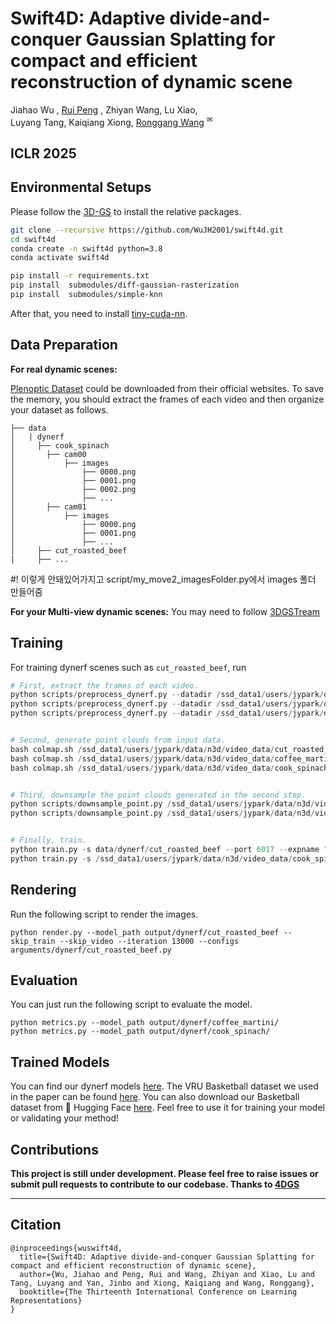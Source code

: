 # Swift4D: Adaptive divide-and-conquer Gaussian Splatting for compact and efficient reconstruction of dynamic scene
Jiahao Wu , [Rui Peng](https://prstrive.github.io/) , Zhiyan Wang, Lu Xiao, </br> Luyang Tang, Kaiqiang Xiong, [Ronggang Wang](https://www.ece.pku.edu.cn/info/1046/2147.htm) <sup>✉</sup>
## ICLR 2025


## Environmental Setups

Please follow the [3D-GS](https://github.com/graphdeco-inria/gaussian-splatting) to install the relative packages.

```bash
git clone --recursive https://github.com/WuJH2001/swift4d.git
cd swift4d
conda create -n swift4d python=3.8
conda activate swift4d

pip install -r requirements.txt
pip install  submodules/diff-gaussian-rasterization
pip install  submodules/simple-knn
```
 After that, you need to install [tiny-cuda-nn](https://github.com/NVlabs/tiny-cuda-nn).

## Data Preparation

**For real dynamic scenes:**

[Plenoptic Dataset](https://github.com/facebookresearch/Neural_3D_Video) could be downloaded from their official websites. To save the memory, you should extract the frames of each video and then organize your dataset as follows.

```
├── data
│   | dynerf
│     ├── cook_spinach
│       ├── cam00
│           ├── images
│               ├── 0000.png
│               ├── 0001.png
│               ├── 0002.png
│               ├── ...
│       ├── cam01
│           ├── images
│               ├── 0000.png
│               ├── 0001.png
│               ├── ...
│     ├── cut_roasted_beef
|     ├── ...
```
#! 이렇게 안돼있어가지고 script/my_move2_imagesFolder.py에서 images 폴더 만들어줌

**For your Multi-view dynamic scenes:**
You may need to follow [3DGSTream](https://github.com/SJoJoK/3DGStream)



## Training

For training dynerf scenes such as `cut_roasted_beef`, run
```python
# First, extract the frames of each video.
python scripts/preprocess_dynerf.py --datadir /ssd_data1/users/jypark/data/n3d/video_data/cut_roasted_beef/ ## OK
python scripts/preprocess_dynerf.py --datadir /ssd_data1/users/jypark/data/n3d/video_data/coffee_martini/ ## Ok
python scripts/preprocess_dynerf.py --datadir /ssd_data1/users/jypark/data/n3d/video_data/cook_spinach/ ## ok


# Second, generate point clouds from input data.
bash colmap.sh /ssd_data1/users/jypark/data/n3d/video_data/cut_roasted_beef llff
bash colmap.sh /ssd_data1/users/jypark/data/n3d/video_data/coffee_martini llff
bash colmap.sh /ssd_data1/users/jypark/data/n3d/video_data/cook_spinach llff ## ok!!


# Third, downsample the point clouds generated in the second step.
python scripts/downsample_point.py /ssd_data1/users/jypark/data/n3d/video_data/cut_roasted_beef/colmap/dense/workspace/fused.ply /ssd_data1/users/jypark/data/n3d/video_data/cut_roasted_beef/points3D_downsample2.ply
python scripts/downsample_point.py /ssd_data1/users/jypark/data/n3d/video_data/cook_spinach/colmap/dense/workspace/fused.ply /ssd_data1/users/jypark/data/n3d/video_data/cook_spinach/points3D_downsample2.ply # ok


# Finally, train.
python train.py -s data/dynerf/cut_roasted_beef --port 6017 --expname "dynerf/cut_roasted_beef" --configs arguments/dynerf/cut_roasted_beef.py 
python train.py -s /ssd_data1/users/jypark/data/n3d/video_data/cook_spinach --port 6017 --expname "dynerf/cook_spinach" --configs arguments/dynerf/cook_spinach.py 
```

## Rendering

Run the following script to render the images.

```
python render.py --model_path output/dynerf/cut_roasted_beef --skip_train --skip_video --iteration 13000 --configs  arguments/dynerf/cut_roasted_beef.py
```

## Evaluation

You can just run the following script to evaluate the model.

```
python metrics.py --model_path output/dynerf/coffee_martini/
python metrics.py --model_path output/dynerf/cook_spinach/
```
## Trained Models

You can find our dynerf models [here](https://1drv.ms/f/c/80737028a7921b70/EoI6KahH9KlKrZMvJ0eBGqgBSGiB-Ag0cVHpxXxb1AM_4A?e=dtkW2e).
The VRU Basketball dataset we used in the paper can be found [here](https://github.com/WuJH2001/VRU-Basketball). You can also download our Basketball dataset from 🤗 Hugging Face [here](https://huggingface.co/datasets/BestWJH/VRU_Basketball). Feel free to use it for training your model or validating your method!



## Contributions

**This project is still under development. Please feel free to raise issues or submit pull requests to contribute to our codebase. Thanks to [4DGS](https://github.com/hustvl/4DGaussians)** 

---

## Citation


```
@inproceedings{wuswift4d,
  title={Swift4D: Adaptive divide-and-conquer Gaussian Splatting for compact and efficient reconstruction of dynamic scene},
  author={Wu, Jiahao and Peng, Rui and Wang, Zhiyan and Xiao, Lu and Tang, Luyang and Yan, Jinbo and Xiong, Kaiqiang and Wang, Ronggang},
  booktitle={The Thirteenth International Conference on Learning Representations}
}
```
